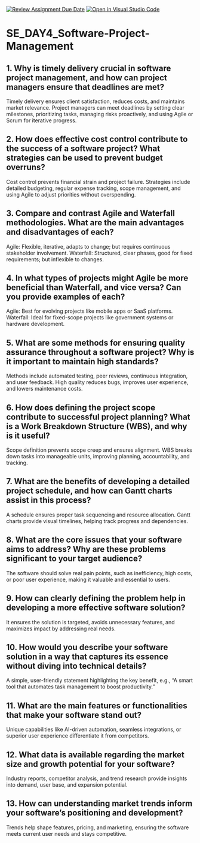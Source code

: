 [![Review Assignment Due Date](https://classroom.github.com/assets/deadline-readme-button-22041afd0340ce965d47ae6ef1cefeee28c7c493a6346c4f15d667ab976d596c.svg)](https://classroom.github.com/a/9pw6JKcu)
[![Open in Visual Studio Code](https://classroom.github.com/assets/open-in-vscode-2e0aaae1b6195c2367325f4f02e2d04e9abb55f0b24a779b69b11b9e10269abc.svg)](https://classroom.github.com/online_ide?assignment_repo_id=18496109&assignment_repo_type=AssignmentRepo)

# SE_DAY4_Software-Project-Management

## 1. Why is timely delivery crucial in software project management, and how can project managers ensure that deadlines are met?

Timely delivery ensures client satisfaction, reduces costs, and maintains market relevance. Project managers can meet deadlines by setting clear milestones, prioritizing tasks, managing risks proactively, and using Agile or Scrum for iterative progress.

## 2. How does effective cost control contribute to the success of a software project? What strategies can be used to prevent budget overruns?

Cost control prevents financial strain and project failure. Strategies include detailed budgeting, regular expense tracking, scope management, and using Agile to adjust priorities without overspending.

## 3. Compare and contrast Agile and Waterfall methodologies. What are the main advantages and disadvantages of each?

Agile: Flexible, iterative, adapts to change; but requires continuous stakeholder involvement.
Waterfall: Structured, clear phases, good for fixed requirements; but inflexible to changes.

## 4. In what types of projects might Agile be more beneficial than Waterfall, and vice versa? Can you provide examples of each?

Agile: Best for evolving projects like mobile apps or SaaS platforms.
Waterfall: Ideal for fixed-scope projects like government systems or hardware development.

## 5. What are some methods for ensuring quality assurance throughout a software project? Why is it important to maintain high standards?

Methods include automated testing, peer reviews, continuous integration, and user feedback. High quality reduces bugs, improves user experience, and lowers maintenance costs.

## 6. How does defining the project scope contribute to successful project planning? What is a Work Breakdown Structure (WBS), and why is it useful?

Scope definition prevents scope creep and ensures alignment. WBS breaks down tasks into manageable units, improving planning, accountability, and tracking.

## 7. What are the benefits of developing a detailed project schedule, and how can Gantt charts assist in this process?

A schedule ensures proper task sequencing and resource allocation. Gantt charts provide visual timelines, helping track progress and dependencies.

## 8. What are the core issues that your software aims to address? Why are these problems significant to your target audience?

The software should solve real pain points, such as inefficiency, high costs, or poor user experience, making it valuable and essential to users.

## 9. How can clearly defining the problem help in developing a more effective software solution?

It ensures the solution is targeted, avoids unnecessary features, and maximizes impact by addressing real needs.

## 10. How would you describe your software solution in a way that captures its essence without diving into technical details?

A simple, user-friendly statement highlighting the key benefit, e.g., “A smart tool that automates task management to boost productivity.”

## 11. What are the main features or functionalities that make your software stand out?

Unique capabilities like AI-driven automation, seamless integrations, or superior user experience differentiate it from competitors.

## 12. What data is available regarding the market size and growth potential for your software?

Industry reports, competitor analysis, and trend research provide insights into demand, user base, and expansion potential.

## 13. How can understanding market trends inform your software’s positioning and development?

Trends help shape features, pricing, and marketing, ensuring the software meets current user needs and stays competitive.
